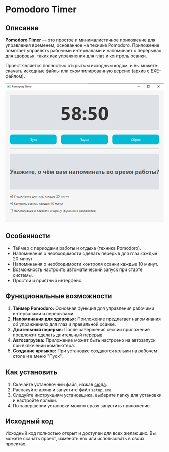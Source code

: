 # Pomodoro Timer

## Описание

**Pomodoro Timer** — это простое и минималистичное приложение для управления временем, основанное на технике Pomodoro. Приложение помогает управлять рабочими интервалами и напоминает о перерывах для здоровья, таких как упражнения для глаз и контроль осанки. 

Проект является полностью открытым исходным кодом, и вы можете скачать исходные файлы или скомпилированную версию (архив с EXE-файлом).

![Интерфейс приложения](img/interface.PNG)

## Особенности

- Таймер с периодами работы и отдыха (техника Pomodoro).
- Напоминания о необходимости сделать перерыв для глаз каждые 20 минут.
- Напоминания о необходимости контроля осанки каждые 10 минут.
- Возможность настроить автоматический запуск при старте системы.
- Простой и приятный интерфейс.

## Функциональные возможности

1. **Таймер Pomodoro:** Основная функция для управления рабочими интервалами и перерывами.
2. **Напоминания для здоровья:** Приложение предлагает напоминания об упражнениях для глаз и правильной осанке.
3. **Длительный перерыв:** После завершения сессии приложение предложит сделать длительный перерыв.
4. **Автозагрузка:** Приложение может быть настроено на автозапуск при включении компьютера.
5. **Создание ярлыков:** При установке создаются ярлыки на рабочем столе и в меню "Пуск".

## Как установить

1. Скачайте установочный файл, нажав [сюда](https://github.com/makwerik/TommatoTime/raw/refs/heads/master/setup.rar).
2. Распакуйте архив и запустите файл `setup.exe`.
3. Следуйте инструкциям установщика, выберите папку для установки и настройте ярлыки.
4. По завершении установки можно сразу запустить приложение.


## Исходный код

Исходный код полностью открыт и доступен для всех желающих. Вы можете скачать проект, изменять его или использовать в своих проектах. 

